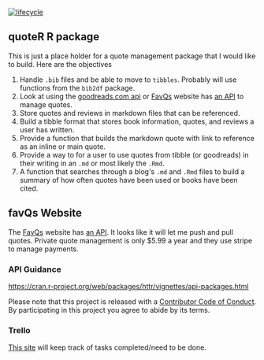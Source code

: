   [![lifecycle](https://img.shields.io/badge/lifecycle-experimental-orange.svg)](https://www.tidyverse.org/lifecycle/#experimental)


## quoteR R package

This is just a place holder for a quote management package that I would like to build.  Here are the objectives

1. Handle `.bib` files and be able to move to `tibbles`.  Probably will use functions from the `bib2df` package.
2. Look at using the [goodreads.com api](https://www.goodreads.com/api) or [FavQs](https://favqs.com/) website has [an API](https://favqs.com/api) to manage quotes.
3. Store quotes and reviews in markdown files that can be referenced.
4. Build a tibble format that stores book information, quotes, and reviews a user has written.
5. Provide a function that builds the markdown quote with link to reference as an inline or main quote.
6. Provide a way to for a user to use quotes from tibble (or goodreads) in their writing in an `.md` or most likely the `.Rmd`.
7. A function that searches through a blog's `.md` and `.Rmd` files to build a summary of how often quotes have been used or books have been cited.

## favQs Website

The [FavQs](https://favqs.com/) website has [an API](https://favqs.com/api).  It looks like it will let me push and pull quotes. Private quote management is only $5.99 a year and they use stripe to manage payments.

### API Guidance

https://cran.r-project.org/web/packages/httr/vignettes/api-packages.html


Please note that this project is released with a [Contributor Code of Conduct](CODE_OF_CONDUCT.md). By participating in this project you agree to abide by its terms.

### Trello

[This site](https://trello.com/b/6szU3XhH/quoter) will keep track of tasks completed/need to be done.
